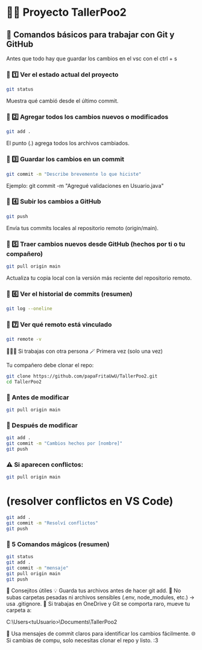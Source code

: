 # 🧭💡 Proyecto TallerPoo2

## 🚀 Comandos básicos para trabajar con Git y GitHub
Antes que todo hay que guardar los cambios en el vsc con el ctrl + s

### 🔹 1️⃣ Ver el estado actual del proyecto
```bash
git status
```
Muestra qué cambió desde el último commit.

### 🔹 2️⃣ Agregar todos los cambios nuevos o modificados
```bash
git add .
```
El punto (.) agrega todos los archivos cambiados.

### 🔹 3️⃣ Guardar los cambios en un commit
```bash
git commit -m "Describe brevemente lo que hiciste"
```

Ejemplo:
git commit -m "Agregué validaciones en Usuario.java"

### 🔹 4️⃣ Subir los cambios a GitHub
```bash
git push
```

Envía tus commits locales al repositorio remoto (origin/main).

### 🔹 5️⃣ Traer cambios nuevos desde GitHub (hechos por ti o tu compañero)
```bash
git pull origin main
```

Actualiza tu copia local con la versión más reciente del repositorio remoto.

### 🔹 6️⃣ Ver el historial de commits (resumen)
```bash
git log --oneline
```

### 🔹 7️⃣ Ver qué remoto está vinculado
```bash
git remote -v
```

🧑‍🤝‍🧑 Si trabajas con otra persona
🪄 Primera vez (solo una vez)

Tu compañero debe clonar el repo:
```bash
git clone https://github.com/papaFritaUwU/TallerPoo2.git
cd TallerPoo2
```

### 🔹 Antes de modificar
```bash
git pull origin main
```

### 🔹 Después de modificar
```bash
git add .
git commit -m "Cambios hechos por [nombre]"
git push
```

### ⚠️ Si aparecen conflictos:
```bash
git pull origin main
```
# (resolver conflictos en VS Code)
```bash
git add .
git commit -m "Resolví conflictos"
git push
```

### 💾 5 Comandos mágicos (resumen)
```bash
git status
git add .
git commit -m "mensaje"
git pull origin main
git push
```
💬 Consejitos útiles
💡 Guarda tus archivos antes de hacer git add.
🚫 No subas carpetas pesadas ni archivos sensibles (.env, node_modules, etc.) → usa .gitignore.
📁 Si trabajas en OneDrive y Git se comporta raro, mueve tu carpeta a:

C:\Users\<tuUsuario>\Documents\TallerPoo2

🧠 Usa mensajes de commit claros para identificar los cambios fácilmente.
🌐 Si cambias de compu, solo necesitas clonar el repo y listo.
:3